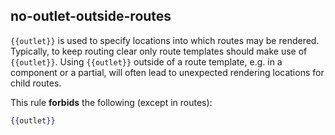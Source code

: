## no-outlet-outside-routes

`{{outlet}}` is used to specify locations into which routes may be rendered. Typically, to keep routing clear only
route templates should make use of `{{outlet}}`. Using `{{outlet}}` outside of a route template, e.g. in a component
 or a partial, will often lead to unexpected rendering locations for child routes.

This rule **forbids** the following (except in routes):

```hbs
{{outlet}}
```
